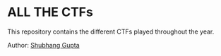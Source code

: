 # ALL THE CTFs

This repository contains the different CTFs played throughout the year.

Author: [Shubhang Gupta](https://jarvis-1805.github.io)
